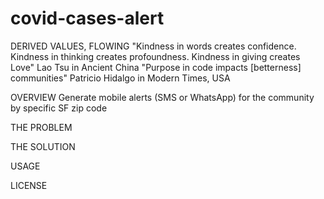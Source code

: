 # covid-cases-alert

DERIVED VALUES, FLOWING
"Kindness in words creates confidence. Kindness in thinking creates profoundness. Kindness in giving creates Love" Lao Tsu in Ancient China
"Purpose in code impacts [betterness] communities" Patricio Hidalgo in Modern Times, USA

OVERVIEW
Generate mobile alerts (SMS or WhatsApp) for the community by specific SF zip code

THE PROBLEM

THE SOLUTION

USAGE

LICENSE

